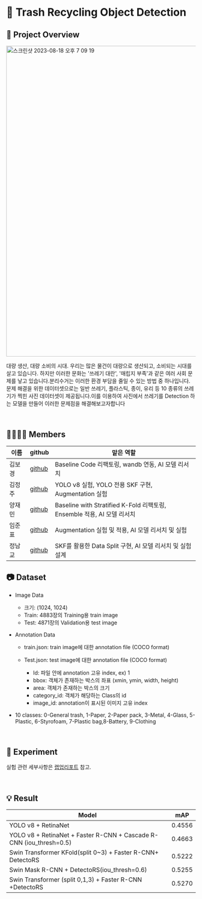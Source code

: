# 🚯 Trash Recycling Object Detection


## 🔎 Project Overview

<img width="824" alt="스크린샷 2023-08-18 오후 7 09 19" src="https://github.com/Yang-jaemin/Object-Detection-for-Trash-Recycling/assets/108872973/e6503db7-71b1-491f-bad1-c40eb5280d9c">



대량 생산, 대량 소비의 시대. 우리는 많은 물건이 대량으로 생산되고, 소비되는 시대를 살고 있습니다. 하지만 이러한 문화는 '쓰레기 대란', '매립지 부족'과 같은 여러 사회 문제를 낳고 있습니다.분리수거는 이러한 환경 부담을 줄일 수 있는 방법 중 하나입니다. 문제 해결을 위한 데이터셋으로는 일반 쓰레기, 플라스틱, 종이, 유리 등 10 종류의 쓰레기가 찍힌 사진 데이터셋이 제공됩니다.이를 이용하여 사진에서 쓰레기를 Detection 하는 모델을 만들어 이러한 문제점을 해결해보고자합니다

<br/>

## 👨‍👨‍👧‍👦 Members


| 이름          | github                                    | 맡은 역할                                                    |
| ------------- | ----------------------------------------- | ------------------------------------------------------------ |
| 김보경 &nbsp; | [github](https://github.com/bogeoung)     | Baseline Code 리팩토링, wandb 연동, AI 모델 리서치           |
| 김정주        | [github](https://github.com/Kim-Jeong-Ju) | YOLO v8 실험, YOLO 전용 SKF 구현, Augmentation 실험          |
| 양재민        | [github](https://github.com/Yang-jaemin)  | Baseline with Stratified K-Fold 리팩토링, Ensemble 적용, AI 모델 리서치 |
| 임준표        | [github](https://github.com/anonlim)      | Augmentation 실험 및 적용, AI 모델 리서치 및 실험            |
| 정남교        | [github](https://github.com/jnamq97)      | SKF를 활용한 Data Split 구현, AI 모델 리서치 및 실험 설계    |

## 📷 Dataset


- Image Data

  - 크기: (1024, 1024)
  - Train: 4883장의 Training용 train image
  - Test: 4871장의 Validation용 test image 
- Annotation Data

  - train.json: train image에 대한 annotation file (COCO format)
  - Test.json: test image에 대한 annotation file (COCO format)

    - Id: 파일 안에 annotation 고유 index, ex) 1
    - bbox: 객체가 존재하는 박스의 좌표 (xmin, ymin, width, height)
    - area: 객체가 존재하는 박스의 크기
    - category_id: 객체가 해당하는 Class의 id
    - image_id: annotation이 표시된 이미지 고유 index


- 10 classes: 0-General trash, 1-Paper, 2-Paper pack, 3-Metal, 4-Glass, 5-Plastic, 6-Styrofoam, 7-Plastic bag,8-Battery, 9-Clothing

<br/>

## 📎 Experiment

실험 관련 세부사항은 [랩업리포트](Lv2_Object_Detection_WrapUp_jaemin.pdf) 참고.

<br/>

## 💡 Result

| Model                                                        | mAP    |
| ------------------------------------------------------------ | ------ |
| YOLO v8 + RetinaNet                                          | 0.4556 |
| YOLO v8 + RetinaNet + Faster R-CNN + Cascade R-CNN (iou_thresh=0.5) | 0.4663 |
| Swin Transformer KFold(split 0~3) + Faster R-CNN+ DetectoRS  | 0.5222 |
| Swin Mask R-CNN + DetectoRS(iou_thresh=0.6)                  | 0.5255 |
| Swin Transformer (split 0,1,3) + Faster R-CNN +DetectoRS     | 0.5270 |

